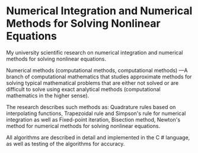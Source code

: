 # Numerical Integration and Numerical Methods for Solving Nonlinear Equations

My university scientific research on numerical integration and numerical methods for solving nonlinear equations.

Numerical methods (computational methods, computational methods) —A branch of computational mathematics that studies approximate methods for solving typical mathematical problems that are either not solved or are difficult to solve using exact analytical methods (computational mathematics in the higher sense).

The research describes such methods as:
Quadrature rules based on interpolating functions, Trapezoidal rule
and Simpson's rule for numerical integration as well as Fixed-point iteration, Bisection method, Newton's method for numerical methods for solving nonlinear equations.

All algorithms are described in detail and implemented in the C # language, as well as testing of the algorithms for accuracy.
